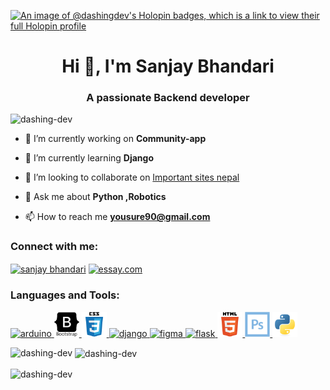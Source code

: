[![An image of @dashingdev's Holopin badges, which is a link to view their full Holopin profile](https://holopin.me/dashingdev)](https://holopin.io/@dashingdev)

<h1 align="center">Hi 👋, I'm Sanjay Bhandari</h1>
<h3 align="center">A passionate Backend developer</h3>

<p align="left"> <img src="https://komarev.com/ghpvc/?username=dashing-dev&label=Profile%20views&color=0e75b6&style=flat" alt="dashing-dev" /> </p>

- 🔭 I’m currently working on **Community-app**

- 🌱 I’m currently learning **Django**

- 👯 I’m looking to collaborate on [Important sites nepal](https://github.com/dashing-dev/Important-sites-Nepal)

- 💬 Ask me about **Python ,Robotics**

- 📫 How to reach me **yousure90@gmail.com**

<h3 align="left">Connect with me:</h3>
<p align="left">
<a href="https://fb.com/sanjay bhandari" target="blank"><img align="center" src="https://raw.githubusercontent.com/rahuldkjain/github-profile-readme-generator/master/src/images/icons/Social/facebook.svg" alt="sanjay bhandari" height="30" width="40" /></a>
<a href="https://www.youtube.com/c/essaycom" target="blank"><img align="center" src="https://raw.githubusercontent.com/rahuldkjain/github-profile-readme-generator/master/src/images/icons/Social/youtube.svg" alt="essay.com" height="30" width="40" /></a>
</p>

<h3 align="left">Languages and Tools:</h3>
<p align="left"> <a href="https://www.arduino.cc/" target="_blank" rel="noreferrer"> <img src="https://cdn.worldvectorlogo.com/logos/arduino-1.svg" alt="arduino" width="40" height="40"/> </a> <a href="https://getbootstrap.com" target="_blank" rel="noreferrer"> <img src="https://raw.githubusercontent.com/devicons/devicon/master/icons/bootstrap/bootstrap-plain-wordmark.svg" alt="bootstrap" width="40" height="40"/> </a> <a href="https://www.w3schools.com/css/" target="_blank" rel="noreferrer"> <img src="https://raw.githubusercontent.com/devicons/devicon/master/icons/css3/css3-original-wordmark.svg" alt="css3" width="40" height="40"/> </a> <a href="https://www.djangoproject.com/" target="_blank" rel="noreferrer"> <img src="https://cdn.worldvectorlogo.com/logos/django.svg" alt="django" width="40" height="40"/> </a> <a href="https://www.figma.com/" target="_blank" rel="noreferrer"> <img src="https://www.vectorlogo.zone/logos/figma/figma-icon.svg" alt="figma" width="40" height="40"/> </a> <a href="https://flask.palletsprojects.com/" target="_blank" rel="noreferrer"> <img src="https://www.vectorlogo.zone/logos/pocoo_flask/pocoo_flask-icon.svg" alt="flask" width="40" height="40"/> </a> <a href="https://www.w3.org/html/" target="_blank" rel="noreferrer"> <img src="https://raw.githubusercontent.com/devicons/devicon/master/icons/html5/html5-original-wordmark.svg" alt="html5" width="40" height="40"/> </a> <a href="https://www.photoshop.com/en" target="_blank" rel="noreferrer"> <img src="https://raw.githubusercontent.com/devicons/devicon/master/icons/photoshop/photoshop-line.svg" alt="photoshop" width="40" height="40"/> </a> <a href="https://www.python.org" target="_blank" rel="noreferrer"> <img src="https://raw.githubusercontent.com/devicons/devicon/master/icons/python/python-original.svg" alt="python" width="40" height="40"/> </a> </p>

<p><img align="left" src="https://github-readme-stats.vercel.app/api/top-langs?username=dashing-dev&show_icons=true&locale=en&layout=compact" alt="dashing-dev" /></p>

<p>&nbsp;<img align="center" src="https://github-readme-stats.vercel.app/api?username=dashing-dev&show_icons=true&locale=en" alt="dashing-dev" /></p>

<p><img align="center" src="https://github-readme-streak-stats.herokuapp.com/?user=dashing-dev&" alt="dashing-dev" /></p>

